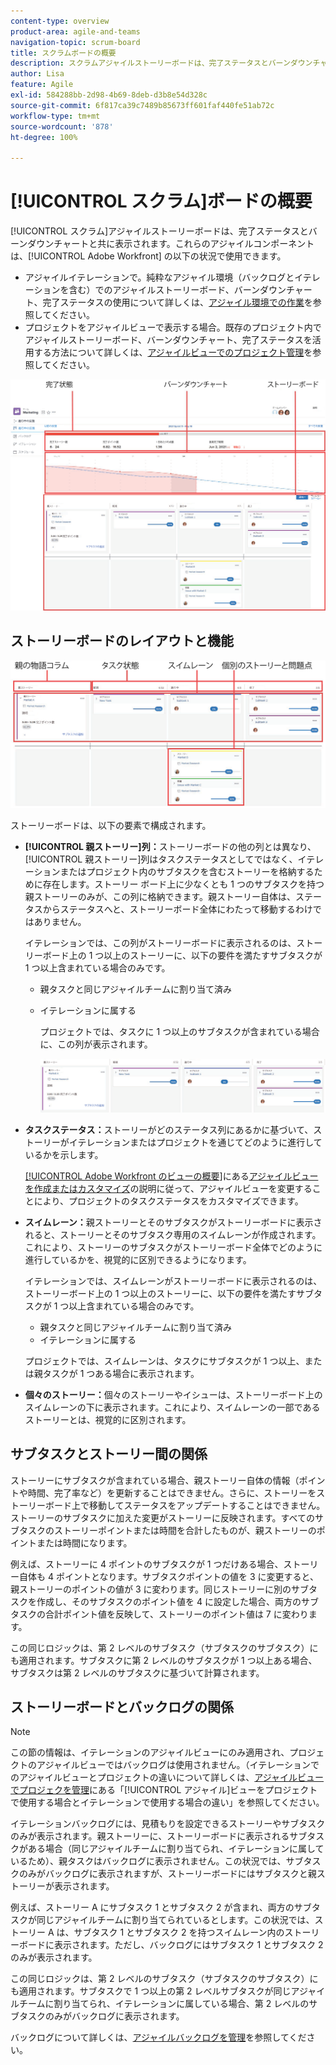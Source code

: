```yaml
---
content-type: overview
product-area: agile-and-teams
navigation-topic: scrum-board
title: スクラムボードの概要
description: スクラムアジャイルストーリーボードは、完了ステータスとバーンダウンチャートと共に表示されます。
author: Lisa
feature: Agile
exl-id: 584288bb-2d98-4b69-8deb-d3b8e54d328c
source-git-commit: 6f817ca39c7489b85673ff601faf440fe51ab72c
workflow-type: tm+mt
source-wordcount: '878'
ht-degree: 100%

---
```


# [!UICONTROL スクラム]ボードの概要

[!UICONTROL スクラム]アジャイルストーリーボードは、完了ステータスとバーンダウンチャートと共に表示されます。これらのアジャイルコンポーネントは、[!UICONTROL Adobe Workfront] の以下の状況で使用できます。

* アジャイルイテレーションで。純粋なアジャイル環境（バックログとイテレーションを含む）でのアジャイルストーリーボード、バーンダウンチャート、完了ステータスの使用について詳しくは、[アジャイル環境での作業](../../../agile/work-in-an-agile-environment/work-in-an-agile-environment.md)を参照してください。
* プロジェクトをアジャイルビューで表示する場合。既存のプロジェクト内でアジャイルストーリーボード、バーンダウンチャート、完了ステータスを活用する方法について詳しくは、[アジャイルビューでのプロジェクト管理](../../../manage-work/projects/manage-projects/manage-projects-in-agile-view.md)を参照してください。

![アジャイルイテレーション](assets/agile-iteration-with-callouts.png)

## ストーリーボードのレイアウトと機能

![アジャイルストーリーボード](assets/agile-storyboard-callouts.png)

ストーリーボードは、以下の要素で構成されます。

* **[!UICONTROL 親ストーリー]列：**&#x200B;ストーリーボードの他の列とは異なり、[!UICONTROL 親ストーリー]列はタスクステータスとしてではなく、イテレーションまたはプロジェクト内のサブタスクを含むストーリーを格納するために存在します。ストーリー ボード上に少なくとも 1 つのサブタスクを持つ親ストーリーのみが、この列に格納できます。親ストーリー自体は、ステータスからステータスへと、ストーリーボード全体にわたって移動するわけではありません。

  イテレーションでは、この列がストーリーボードに表示されるのは、ストーリーボード上の 1 つ以上のストーリーに、以下の要件を満たすサブタスクが 1 つ以上含まれている場合のみです。

   * 親タスクと同じアジャイルチームに割り当て済み
   * イテレーションに属する

     プロジェクトでは、タスクに 1 つ以上のサブタスクが含まれている場合に、この列が表示されます。

     ![親ストーリー列](assets/agile-parentstory-swimlane.png)

* **タスクステータス：**&#x200B;ストーリーがどのステータス列にあるかに基づいて、ストーリーがイテレーションまたはプロジェクトを通じてどのように進行しているかを示します。

  [[!UICONTROL Adobe Workfront のビューの概要]](../../../reports-and-dashboards/reports/reporting-elements/views-overview.md)にある[アジャイルビューを作成またはカスタマイズ](../../../reports-and-dashboards/reports/reporting-elements/views-overview.md#customizing-an-agile-view)の説明に従って、アジャイルビューを変更することにより、プロジェクトのタスクステータスをカスタマイズできます。

* **スイムレーン：**&#x200B;親ストーリーとそのサブタスクがストーリーボードに表示されると、ストーリーとそのサブタスク専用のスイムレーンが作成されます。これにより、ストーリーのサブタスクがストーリーボード全体でどのように進行しているかを、視覚的に区別できるようになります。

  イテレーションでは、スイムレーンがストーリーボードに表示されるのは、ストーリーボード上の 1 つ以上のストーリーに、以下の要件を満たすサブタスクが 1 つ以上含まれている場合のみです。

   * 親タスクと同じアジャイルチームに割り当て済み
   * イテレーションに属する

  プロジェクトでは、スイムレーンは、タスクにサブタスクが 1 つ以上、または親タスクが 1 つある場合に表示されます。

* **個々のストーリー：**&#x200B;個々のストーリーやイシューは、ストーリーボード上のスイムレーンの下に表示されます。これにより、スイムレーンの一部であるストーリーとは、視覚的に区別されます。

## サブタスクとストーリー間の関係

ストーリーにサブタスクが含まれている場合、親ストーリー自体の情報（ポイントや時間、完了率など）を更新することはできません。さらに、ストーリーをストーリーボード上で移動してステータスをアップデートすることはできません。ストーリーのサブタスクに加えた変更がストーリーに反映されます。すべてのサブタスクのストーリーポイントまたは時間を合計したものが、親ストーリーのポイントまたは時間になります。

例えば、ストーリーに 4 ポイントのサブタスクが 1 つだけある場合、ストーリー自体も 4 ポイントとなります。サブタスクポイントの値を 3 に変更すると、親ストーリーのポイントの値が 3 に変わります。同じストーリーに別のサブタスクを作成し、そのサブタスクのポイント値を 4 に設定した場合、両方のサブタスクの合計ポイント値を反映して、ストーリーのポイント値は 7 に変わります。

この同じロジックは、第 2 レベルのサブタスク（サブタスクのサブタスク）にも適用されます。サブタスクに第 2 レベルのサブタスクが 1 つ以上ある場合、サブタスクは第 2 レベルのサブタスクに基づいて計算されます。

## ストーリーボードとバックログの関係

>[!NOTE]
>
>この節の情報は、イテレーションのアジャイルビューにのみ適用され、プロジェクトのアジャイルビューではバックログは使用されません。（イテレーションでのアジャイルビューとプロジェクトの違いについて詳しくは、[アジャイルビューでプロジェクを管理](../../../manage-work/projects/manage-projects/manage-projects-in-agile-view.md)にある「[!UICONTROL アジャイル]ビューをプロジェクトで使用する場合とイテレーションで使用する場合の違い」を参照してください。

イテレーションバックログには、見積もりを設定できるストーリーやサブタスクのみが表示されます。親ストーリーに、ストーリーボードに表示されるサブタスクがある場合（同じアジャイルチームに割り当てられ、イテレーションに属しているため）、親タスクはバックログに表示されません。この状況では、サブタスクのみがバックログに表示されますが、ストーリーボードにはサブタスクと親ストーリーが表示されます。

例えば、ストーリー A にサブタスク 1 とサブタスク 2 が含まれ、両方のサブタスクが同じアジャイルチームに割り当てられているとします。この状況では、ストーリー A は、サブタスク 1 とサブタスク 2 を持つスイムレーン内のストーリーボードに表示されます。ただし、バックログにはサブタスク 1 とサブタスク 2 のみが表示されます。

この同じロジックは、第 2 レベルのサブタスク（サブタスクのサブタスク）にも適用されます。サブタスクで 1 つ以上の第 2 レベルサブタスクが同じアジャイルチームに割り当てられ、イテレーションに属している場合、第 2 レベルのサブタスクのみがバックログに表示されます。

バックログについて詳しくは、[アジャイルバックログを管理](../../../agile/work-in-an-agile-environment/manage-the-agile-backlog.md)を参照してください。
